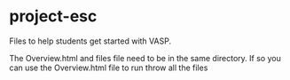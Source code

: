 # project-esc
Files to help students get started with VASP.

The Overview.html and files file need to be in the same directory. 
If so you can use the Overview.html file to run throw all the files
